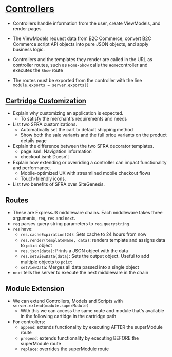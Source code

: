 # [Controllers](https://developer.salesforce.com/docs/commerce/sfra/guide/b2c-sfra-features-and-comps.html#the-modules-folder-and-the-server-module)

- Controllers handle information from the user, create ViewModels, and render pages
- The ViewModels request data from B2C Commerce, convert B2C Commerce script API objects into pure JSON objects, and apply business logic.

- Controllers and the templates they render are called in the URL as controller routes, such as `Home-Show` calls the `Home`controller and executes the `Show` route
- The routes must be exported from the controller with the line `module.exports = server.exports()`

## [Cartridge Customization](https://trailhead.salesforce.com/content/learn/modules/b2c-implement-functional-solution/b2c-customize-store-with-ref-architecture?assignmentId=a5c3m000001SUIsAAO)

- Explain why customizing an application is expected.
    - To satisfy the merchant's requirements and needs
- List two SFRA customizations.
    - Automatically set the cart to default shipping method
    - Show both the sale variants and the full price variants on the product details page
- Explain the difference between the two SFRA decorator templates.
    - page.isml: Navigation information
    - checkout.isml: Doesn't
- Explain how extending or overriding a controller can impact functionality and performance.
    - Mobile-optimized UX with streamlined mobile checkout flows 
    - Touch-friendly icons.
- List two benefits of SFRA over SiteGenesis.

## Routes

- These are ExpressJS middleware chains. Each  middleware takes three arguments, `req`, `res` and `next`. 
- `req` parses query string parameters to `req.querystring`
- `res` have:
    - `res.cacheExpiration(24)`: Sets cache to 24 hours from now
    - `res.render(templateName, data)`: renders template and assigns data to `pdict` object
    - `res.json(data)`: Prints a JSON object with the data
    - `res.setViewData(data)`: Sets the output object. Useful to add multiple objects to `pdict`
    - `setViewData`: Merges all data passed into a single object
- `next` tells the server to execute the next middleware in the chain

## Module Extension

- We can extend Controllers, Models and Scripts with `server.extend(module.superModule)`
    - With this we can access the same route and module that's available in the following cartidge in the cartridge path
- For controllers:
    - `append`: extends functionality by executing AFTER the superModule route
    - `prepend`: extends functionality by executing BEFORE the superModule route
    - `replace`: overrides the superModule route